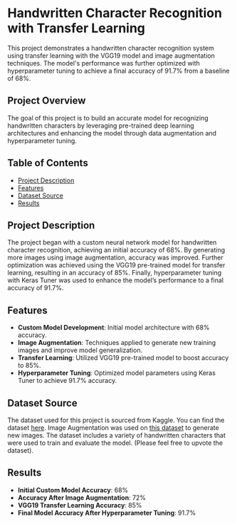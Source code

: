 # Handwritten Character Recognition with Transfer Learning

This project demonstrates a handwritten character recognition system using transfer learning with the VGG19 model and image augmentation techniques. The model's performance was further optimized with hyperparameter tuning to achieve a final accuracy of 91.7% from a baseline of 68%.

## Project Overview

The goal of this project is to build an accurate model for recognizing handwritten characters by leveraging pre-trained deep learning architectures and enhancing the model through data augmentation and hyperparameter tuning.

## Table of Contents

- [Project Description](#project-description)
- [Features](#features)
- [Dataset Source](#dataset-source)
- [Results](#results)

## Project Description

The project began with a custom neural network model for handwritten character recognition, achieving an initial accuracy of 68%. By generating more images using image augmentation, accuracy was improved. Further optimization was achieved using the VGG19 pre-trained model for transfer learning, resulting in an accuracy of 85%. Finally, hyperparameter tuning with Keras Tuner was used to enhance the model’s performance to a final accuracy of 91.7%.

## Features

- **Custom Model Development**: Initial model architecture with 68% accuracy.
- **Image Augmentation**: Techniques applied to generate new training images and improve model generalization.
- **Transfer Learning**: Utilized VGG19 pre-trained model to boost accuracy to 85%.
- **Hyperparameter Tuning**: Optimized model parameters using Keras Tuner to achieve 91.7% accuracy.

## Dataset Source

The dataset used for this project is sourced from Kaggle. You can find the dataset [here](https://www.kaggle.com/datasets/sujaymann/handwritten-english-characters-and-digits). Image Augmentation was used on [this dataset](https://www.kaggle.com/datasets/dhruvildave/english-handwritten-characters-dataset) to generate new images. The dataset includes a variety of handwritten characters that were used to train and evaluate the model.
(Please feel free to upvote the dataset).

## Results

- **Initial Custom Model Accuracy**: 68%
- **Accuracy After Image Augmentation**: 72%
- **VGG19 Transfer Learning Accuracy**: 85%
- **Final Model Accuracy After Hyperparameter Tuning**: 91.7%
